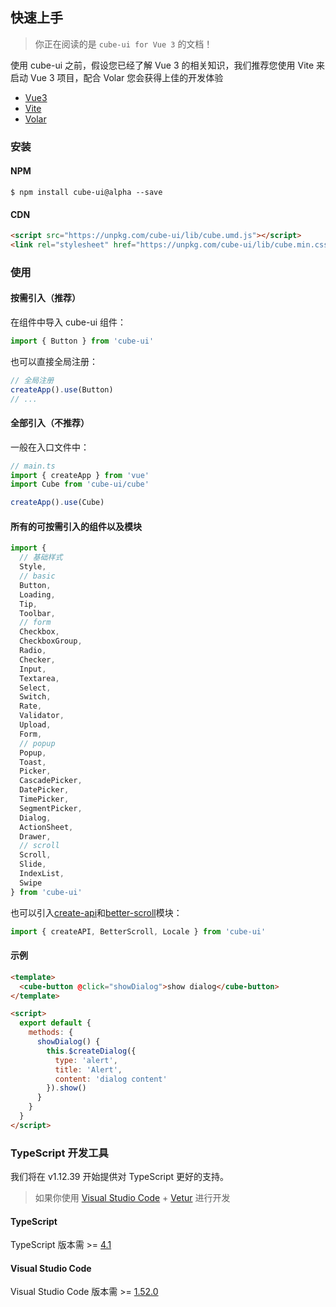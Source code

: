 ## 快速上手

> 你正在阅读的是 `cube-ui for Vue 3` 的文档！

使用 cube-ui 之前，假设您已经了解 Vue 3 的相关知识，我们推荐您使用 Vite 来启动 Vue 3 项目，配合 Volar 您会获得上佳的开发体验

- [Vue3](https://cn.vuejs.org/guide/introduction.html)
- [Vite](https://cn.vitejs.dev/guide/)
- [Volar](https://marketplace.visualstudio.com/items?itemName=vue.volar)

### 安装

#### NPM

```shell
$ npm install cube-ui@alpha --save
```

#### CDN

```html
<script src="https://unpkg.com/cube-ui/lib/cube.umd.js"></script>
<link rel="stylesheet" href="https://unpkg.com/cube-ui/lib/cube.min.css">
```

### 使用

#### 按需引入（推荐）

在组件中导入 cube-ui 组件：

```javascript
import { Button } from 'cube-ui'
```

也可以直接全局注册：

```js
// 全局注册
createApp().use(Button)
// ...
```

#### 全部引入（不推荐）

一般在入口文件中：

```javascript
// main.ts
import { createApp } from 'vue'
import Cube from 'cube-ui/cube'

createApp().use(Cube)
```

#### 所有的可按需引入的组件以及模块

```js
import {
  // 基础样式
  Style,
  // basic
  Button,
  Loading,
  Tip,
  Toolbar,
  // form
  Checkbox,
  CheckboxGroup,
  Radio,
  Checker,
  Input,
  Textarea,
  Select,
  Switch,
  Rate,
  Validator,
  Upload,
  Form,
  // popup
  Popup,
  Toast,
  Picker,
  CascadePicker,
  DatePicker,
  TimePicker,
  SegmentPicker,
  Dialog,
  ActionSheet,
  Drawer,
  // scroll
  Scroll,
  Slide,
  IndexList,
  Swipe
} from 'cube-ui'
```

也可以引入[create-api](#/zh-CN/docs/create-api)和[better-scroll](#/zh-CN/docs/better-scroll)模块：

```js
import { createAPI, BetterScroll, Locale } from 'cube-ui'
```

#### 示例

```html
<template>
  <cube-button @click="showDialog">show dialog</cube-button>
</template>

<script>
  export default {
    methods: {
      showDialog() {
        this.$createDialog({
          type: 'alert',
          title: 'Alert',
          content: 'dialog content'
        }).show()
      }
    }
  }
</script>
```
### TypeScript 开发工具

我们将在 v1.12.39 开始提供对 TypeScript 更好的支持。

> 如果你使用 [Visual Studio Code](https://code.visualstudio.com/) + [Vetur](https://github.com/vuejs/vetur) 进行开发

#### TypeScript
  TypeScript 版本需 >= [4.1](https://www.typescriptlang.org/docs/handbook/release-notes/typescript-4-1.html)
#### Visual Studio Code

  Visual Studio Code 版本需 >= [1.52.0](https://github.com/vuejs/vetur/releases/tag/v0.30.3)

